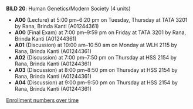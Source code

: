 **BILD 20**: Human Genetics/Modern Society (4 units)

- **A00** (Lecture) at 5:00 pm–6:20 pm on Tuesday, Thursday at TATA 3201 by Rana, Brinda Kanti (A01244361)
- **A00** (Final Exam) at 7:00 pm–9:59 pm on Friday at TATA 3201 by Rana, Brinda Kanti (A01244361)
- **A01** (Discussion) at 10:00 am–10:50 am on Monday at WLH 2115 by Rana, Brinda Kanti (A01244361)
- **A02** (Discussion) at 7:00 pm–7:50 pm on Thursday at HSS 2154 by Rana, Brinda Kanti (A01244361)
- **A03** (Discussion) at 8:00 pm–8:50 pm on Thursday at HSS 2154 by Rana, Brinda Kanti (A01244361)
- **A04** (Discussion) at 9:00 pm–9:50 pm on Thursday at HSS 2154 by Rana, Brinda Kanti (A01244361)

[Enrollment numbers over time](./BILD20.tsv)
